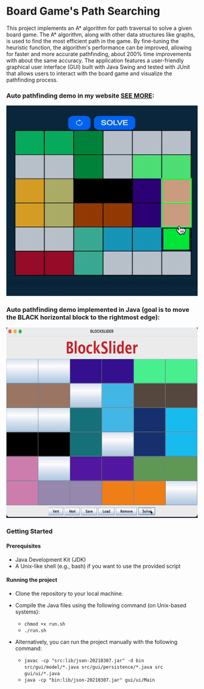 # Board Game's Path Searching
This project implements an A* algorithm for path traversal to solve a given board game. The A* algorithm, along with other data structures like graphs, is used to find the most efficient path in the game. By fine-tuning the heuristic function, the algorithm's performance can be improved, allowing for faster and more accurate pathfinding, about 200% time improvements with about the same accuracy. The application features a user-friendly graphical user interface (GUI) built with Java Swing and tested with JUnit that allows users to interact with the board game and visualize the pathfinding process. 

### Auto pathfinding demo in my website [SEE MORE](https://lymengblog.vercel.app/):
<p align="center">
  <img src="https://github.com/NLmeng/maze-solver/blob/master/rh2.gif" alt="DEMO" width="600" height="500">
</p>

### Auto pathfinding demo implemented in Java (goal is to move the BLACK horizontal block to the rightmost edge):
<p align="center">
  <img src="https://github.com/NLmeng/maze-solver/blob/NLmeng-testgif/demo%20(1).gif" alt="DEMO" width="600" height="500">
</p>

### Getting Started

#### Prerequisites
- Java Development Kit (JDK)
- A Unix-like shell (e.g., bash) if you want to use the provided script

#### Running the project
- Clone the repository to your local machine.

- Compile the Java files using the following command (on Unix-based systems):
  - `chmod +x run.sh`
  - `./run.sh`

- Alternatively, you can run the project manually with the following command:
  - `javac -cp "src:lib/json-20210307.jar" -d bin src/gui/model/*.java src/gui/persistence/*.java src gui/ui/*.java`
  - `java -cp "bin:lib/json-20210307.jar" gui/ui/Main`
